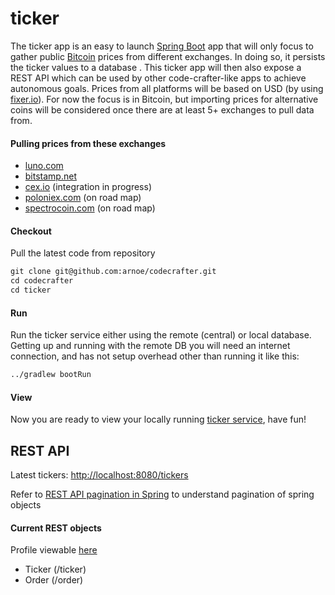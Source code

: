 # ticker

The ticker app is an easy to launch [Spring Boot](https://projects.spring.io/spring-boot/) app that will only focus to gather public [Bitcoin](https://www.youtube.com/watch?v=Um63OQz3bjo) prices from different exchanges.  In doing so, it persists the ticker values to a database .  This ticker app will then also expose a REST API which can be used by other code-crafter-like apps to achieve autonomous goals.  Prices from all platforms will be based on USD (by using [fixer.io](http://api.fixer.io/latest?base=USD)).  For now the focus is in Bitcoin, but importing prices for alternative coins will be considered once there are at least 5+ exchanges to pull data from.

#### Pulling prices from these exchanges
- [luno.com](https://www.luno.com/)
- [bitstamp.net](https://www.bitstamp.net/)
- [cex.io](https://www.cex.io/) (integration in progress)
- [poloniex.com](https://poloniex.com/support/api/) (on road map)
- [spectrocoin.com](https://spectrocoin.com/scapi/ticker/USD/BTC) (on road map)

#### Checkout

Pull the latest code from repository

```markdown
git clone git@github.com:arnoe/codecrafter.git
cd codecrafter
cd ticker
```````

#### Run

Run the ticker service either using the remote (central) or local database.   Getting up and running with the remote 
DB you will need an internet connection, and has not setup overhead other than running it like this:

```markdown
../gradlew bootRun
```````

#### View

Now you are ready to view your locally running [ticker service](http://localhost:8080), have fun!


## REST API

Latest tickers: [http://localhost:8080/tickers](http://localhost:8080/tickers)

Refer to [REST API pagination in Spring](http://www.baeldung.com/rest-api-pagination-in-spring) to understand pagination 
of spring objects

#### Current REST objects

Profile viewable [here](http://localhost:8080/profile)

* Ticker (/ticker)
* Order (/order)

